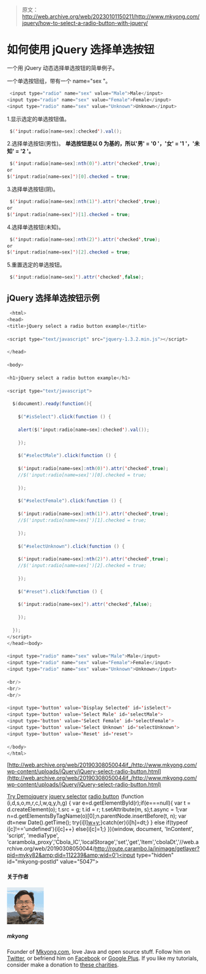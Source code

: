 > 原文：<http://web.archive.org/web/20230101150211/http://www.mkyong.com/jquery/how-to-select-a-radio-button-with-jquery/>

# 如何使用 jQuery 选择单选按钮

一个用 jQuery 动态选择单选按钮的简单例子。

一个单选按钮组，带有一个 name="sex "。

```java
 <input type="radio" name="sex" value="Male">Male</input>
<input type="radio" name="sex" value="Female">Female</input>
<input type="radio" name="sex" value="Unknown">Unknown</input> 
```

1.显示选定的单选按钮值。

```java
 $('input:radio[name=sex]:checked').val(); 
```

2.选择单选按钮(男性)。
**单选按钮是以 0 为基的，所以'男' = '0 '，'女' = '1 '，'未知' = '2 '。**

```java
 $('input:radio[name=sex]:nth(0)').attr('checked',true);
or
$('input:radio[name=sex]')[0].checked = true; 
```

3.选择单选按钮(阴)。

```java
 $('input:radio[name=sex]:nth(1)').attr('checked',true);
or
$('input:radio[name=sex]')[1].checked = true; 
```

4.选择单选按钮(未知)。

```java
 $('input:radio[name=sex]:nth(2)').attr('checked',true);
or
$('input:radio[name=sex]')[2].checked = true; 
```

5.重置选定的单选按钮。

```java
 $('input:radio[name=sex]').attr('checked',false); 
```

## jQuery 选择单选按钮示例

```java
 <html>
<head>
<title>jQuery select a radio button example</title>

<script type="text/javascript" src="jquery-1.3.2.min.js"></script>

</head>

<body>

<h1>jQuery select a radio button example</h1>

<script type="text/javascript">

  $(document).ready(function(){

    $("#isSelect").click(function () {

	alert($('input:radio[name=sex]:checked').val());

    });

    $("#selectMale").click(function () {

	$('input:radio[name=sex]:nth(0)').attr('checked',true);
	//$('input:radio[name=sex]')[0].checked = true;

    });

    $("#selectFemale").click(function () {

	$('input:radio[name=sex]:nth(1)').attr('checked',true);
	//$('input:radio[name=sex]')[1].checked = true;

    });

    $("#selectUnknown").click(function () {

	$('input:radio[name=sex]:nth(2)').attr('checked',true);
	//$('input:radio[name=sex]')[2].checked = true;

    });

    $("#reset").click(function () {

	$('input:radio[name=sex]').attr('checked',false);

    });

  });
</script>
</head><body>

<input type="radio" name="sex" value="Male">Male</input>
<input type="radio" name="sex" value="Female">Female</input>
<input type="radio" name="sex" value="Unknown">Unknown</input>

<br/>
<br/>
<br/>

<input type='button' value='Display Selected' id='isSelect'>
<input type='button' value='Select Male' id='selectMale'>
<input type='button' value='Select Female' id='selectFemale'>
<input type='button' value='Select Unknown' id='selectUnknown'>
<input type='button' value='Reset' id='reset'>

</body>
</html> 
```

[http://web.archive.org/web/20190308050044if_/http://www.mkyong.com/wp-content/uploads/jQuery/jQuery-select-radio-button.html](http://web.archive.org/web/20190308050044if_/http://www.mkyong.com/wp-content/uploads/jQuery/jQuery-select-radio-button.html)

[Try Demo](http://web.archive.org/web/20190308050044/http://www.mkyong.com/wp-content/uploads/jQuery/jQuery-select-radio-button.html)[jquery](http://web.archive.org/web/20190308050044/http://www.mkyong.com/tag/jquery/) [jquery selector](http://web.archive.org/web/20190308050044/http://www.mkyong.com/tag/jquery-selector/) [radio button](http://web.archive.org/web/20190308050044/http://www.mkyong.com/tag/radio-button/)![](img/a55673bb26148373448eaa4e3725e160.png) (function (i,d,s,o,m,r,c,l,w,q,y,h,g) { var e=d.getElementById(r);if(e===null){ var t = d.createElement(o); t.src = g; t.id = r; t.setAttribute(m, s);t.async = 1;var n=d.getElementsByTagName(o)[0];n.parentNode.insertBefore(t, n); var dt=new Date().getTime(); try{i[l][w+y](h,i[l][q+y](h)+'&amp;'+dt);}catch(er){i[h]=dt;} } else if(typeof i[c]!=='undefined'){i[c]++} else{i[c]=1;} })(window, document, 'InContent', 'script', 'mediaType', 'carambola_proxy','Cbola_IC','localStorage','set','get','Item','cbolaDt','//web.archive.org/web/20190308050044/http://route.carambo.la/inimage/getlayer?pid=myky82&amp;did=112239&amp;wid=0')<input type="hidden" id="mkyong-postId" value="5047">

#### 关于作者

![author image](img/f73b69ff5817d67fc18f08c52a4c6cae.png)

##### mkyong

Founder of [Mkyong.com](http://web.archive.org/web/20190308050044/http://mkyong.com/), love Java and open source stuff. Follow him on [Twitter](http://web.archive.org/web/20190308050044/https://twitter.com/mkyong), or befriend him on [Facebook](http://web.archive.org/web/20190308050044/http://www.facebook.com/java.tutorial) or [Google Plus](http://web.archive.org/web/20190308050044/https://plus.google.com/110948163568945735692?rel=author). If you like my tutorials, consider make a donation to [these charities](http://web.archive.org/web/20190308050044/http://www.mkyong.com/blog/donate-to-charity/).